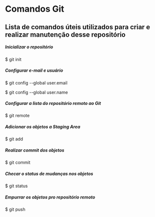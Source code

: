 # Comandos Git 

## Lista de comandos úteis utilizados para criar e realizar manutenção desse repositório

##### Inicializar o repositório

$ git init

##### Configurar e-mail e usuário

$ git config --global user.email

$ git config --global user.name

##### Configurar a lista do repositório remoto ao Git

$ git remote

##### Adicionar os objetos a Staging Area

$ git add

##### Realizar commit dos objetos

$ git commit

##### Checar o status de mudanças nos objetos

$ git status

##### Empurrar os objetos pro repositório remoto

$ git push